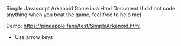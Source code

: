 Simple Javascript Arkanoid Game in a Html Document (I did not code anything when you beat the game, feel free to help me)

Demo: https://pineapple.fans/test/SimpleArkanoid.html
* Use arrow keys
